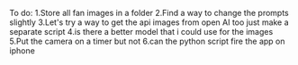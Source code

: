 To do:
1.Store all fan images in a folder
2.Find a way to change the prompts slightly 
3.Let's try a way to get the api images from open AI too just make a separate script
4.is there a better model that i could use for the images
5.Put the camera on a timer but not 
6.can the python script fire the app on iphone
